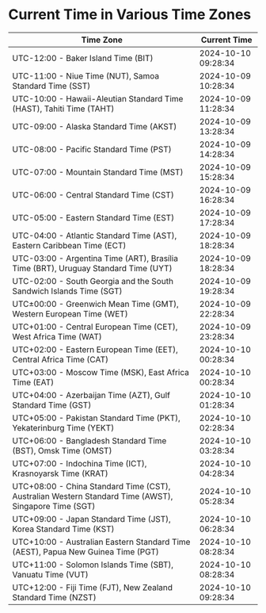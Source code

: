 # Current Time in Various Time Zones

| Time Zone | Current Time |
|-----------|--------------|
| UTC-12:00 - Baker Island Time (BIT) | 2024-10-10 09:28:34 |
| UTC-11:00 - Niue Time (NUT), Samoa Standard Time (SST) | 2024-10-09 10:28:34 |
| UTC-10:00 - Hawaii-Aleutian Standard Time (HAST), Tahiti Time (TAHT) | 2024-10-09 11:28:34 |
| UTC-09:00 - Alaska Standard Time (AKST) | 2024-10-09 13:28:34 |
| UTC-08:00 - Pacific Standard Time (PST) | 2024-10-09 14:28:34 |
| UTC-07:00 - Mountain Standard Time (MST) | 2024-10-09 15:28:34 |
| UTC-06:00 - Central Standard Time (CST) | 2024-10-09 16:28:34 |
| UTC-05:00 - Eastern Standard Time (EST) | 2024-10-09 17:28:34 |
| UTC-04:00 - Atlantic Standard Time (AST), Eastern Caribbean Time (ECT) | 2024-10-09 18:28:34 |
| UTC-03:00 - Argentina Time (ART), Brasília Time (BRT), Uruguay Standard Time (UYT) | 2024-10-09 18:28:34 |
| UTC-02:00 - South Georgia and the South Sandwich Islands Time (SGT) | 2024-10-09 19:28:34 |
| UTC±00:00 - Greenwich Mean Time (GMT), Western European Time (WET) | 2024-10-09 22:28:34 |
| UTC+01:00 - Central European Time (CET), West Africa Time (WAT) | 2024-10-09 23:28:34 |
| UTC+02:00 - Eastern European Time (EET), Central Africa Time (CAT) | 2024-10-10 00:28:34 |
| UTC+03:00 - Moscow Time (MSK), East Africa Time (EAT) | 2024-10-10 00:28:34 |
| UTC+04:00 - Azerbaijan Time (AZT), Gulf Standard Time (GST) | 2024-10-10 01:28:34 |
| UTC+05:00 - Pakistan Standard Time (PKT), Yekaterinburg Time (YEKT) | 2024-10-10 02:28:34 |
| UTC+06:00 - Bangladesh Standard Time (BST), Omsk Time (OMST) | 2024-10-10 03:28:34 |
| UTC+07:00 - Indochina Time (ICT), Krasnoyarsk Time (KRAT) | 2024-10-10 04:28:34 |
| UTC+08:00 - China Standard Time (CST), Australian Western Standard Time (AWST), Singapore Time (SGT) | 2024-10-10 05:28:34 |
| UTC+09:00 - Japan Standard Time (JST), Korea Standard Time (KST) | 2024-10-10 06:28:34 |
| UTC+10:00 - Australian Eastern Standard Time (AEST), Papua New Guinea Time (PGT) | 2024-10-10 08:28:34 |
| UTC+11:00 - Solomon Islands Time (SBT), Vanuatu Time (VUT) | 2024-10-10 08:28:34 |
| UTC+12:00 - Fiji Time (FJT), New Zealand Standard Time (NZST) | 2024-10-10 09:28:34 |
